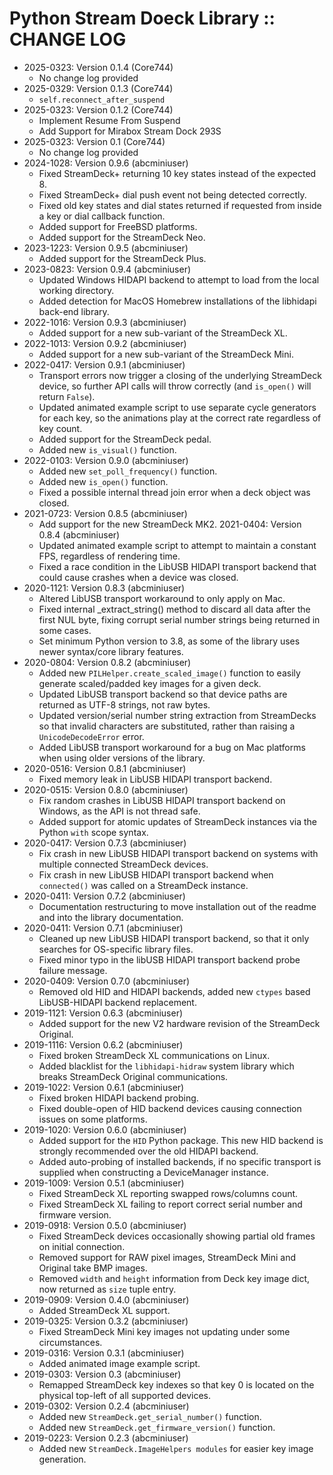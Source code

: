 # Python Stream Doeck Library :: CHANGE LOG

* 2025-0323: Version 0.1.4 (Core744)
	- No change log provided
* 2025-0329: Version 0.1.3 (Core744)
	- `self.reconnect_after_suspend`
* 2025-0323: Version 0.1.2 (Core744)
	- Implement Resume From Suspend
	- Add Support for Mirabox Stream Dock 293S
* 2025-0323: Version 0.1 (Core744)
	- No change log provided
* 2024-1028: Version 0.9.6 (abcminiuser)
	- Fixed StreamDeck+ returning 10 key states instead of the expected 8.
	- Fixed StreamDeck+ dial push event not being detected correctly.
	- Fixed old key states and dial states returned if requested from inside a key or dial callback function.
	- Added support for FreeBSD platforms.
	- Added support for the StreamDeck Neo.
* 2023-1223: Version 0.9.5 (abcminiuser)
	- Added support for the StreamDeck Plus.
* 2023-0823: Version 0.9.4 (abcminiuser)
	- Updated Windows HIDAPI backend to attempt to load from the local working directory.
	- Added detection for MacOS Homebrew installations of the libhidapi back-end library.
* 2022-1016: Version 0.9.3 (abcminiuser)
	- Added support for a new sub-variant of the StreamDeck XL.
* 2022-1013: Version 0.9.2 (abcminiuser)
	- Added support for a new sub-variant of the StreamDeck Mini.
* 2022-0417: Version 0.9.1 (abcminiuser)
	- Transport errors now trigger a closing of the underlying StreamDeck device, so further API calls will throw correctly (and ``is_open()`` will return ``False``).
	- Updated animated example script to use separate cycle generators for each key, so the animations play at the correct rate regardless of key count.
	- Added support for the StreamDeck pedal.
	- Added new `is_visual()` function.
* 2022-0103: Version 0.9.0 (abcminiuser)
	- Added new `set_poll_frequency()` function.
	- Added new `is_open()` function.
	- Fixed a possible internal thread join error when a deck object was closed.
* 2021-0723: Version 0.8.5 (abcminiuser)
	- Add support for the new StreamDeck MK2.
2021-0404: Version 0.8.4 (abcminiuser)
	- Updated animated example script to attempt to maintain a constant FPS, regardless of rendering time.
	- Fixed a race condition in the LibUSB HIDAPI transport backend that could cause crashes when a device was closed.
* 2020-1121: Version 0.8.3 (abcminiuser)
	- Altered LibUSB transport workaround to only apply on Mac.
	- Fixed internal _extract_string() method to discard all data after the first NUL byte, fixing corrupt serial number strings being returned in some cases.
	- Set minimum Python version to 3.8, as some of the library uses newer syntax/core library features.
* 2020-0804: Version 0.8.2 (abcminiuser)
	- Added new ``PILHelper.create_scaled_image()`` function to easily generate scaled/padded key images for a given deck.
	- Updated LibUSB transport backend so that device paths are returned as UTF-8 strings, not raw bytes.
	- Updated version/serial number string extraction from StreamDecks so that invalid characters are substituted, rather than raising a ``UnicodeDecodeError`` error.
	- Added LibUSB transport workaround for a bug on Mac platforms when using older versions of the library.
* 2020-0516: Version 0.8.1 (abcminiuser)
	- Fixed memory leak in LibUSB HIDAPI transport backend.
* 2020-0515: Version 0.8.0 (abcminiuser)
	- Fix random crashes in LibUSB HIDAPI transport backend on Windows, as the API is not thread safe.
	- Added support for atomic updates of StreamDeck instances via the Python ``with`` scope syntax.
* 2020-0417: Version 0.7.3 (abcminiuser)
	- Fix crash in new LibUSB HIDAPI transport backend on systems with multiple connected StreamDeck devices.
	- Fix crash in new LibUSB HIDAPI transport backend when ``connected()`` was called on a StreamDeck instance.
* 2020-0411: Version 0.7.2 (abcminiuser)
	- Documentation restructuring to move installation out of the readme and into the library documentation.
* 2020-0411: Version 0.7.1 (abcminiuser)
	- Cleaned up new LibUSB HIDAPI transport backend, so that it only searches for OS-specific library files.
	- Fixed minor typo in the libUSB HIDAPI transport backend probe failure message.
* 2020-0409: Version 0.7.0 (abcminiuser)
	- Removed old HID and HIDAPI backends, added new ``ctypes`` based LibUSB-HIDAPI backend replacement.
* 2019-1121: Version 0.6.3 (abcminiuser)
	- Added support for the new V2 hardware revision of the StreamDeck Original.
* 2019-1116: Version 0.6.2 (abcminiuser)
	- Fixed broken StreamDeck XL communications on Linux.
	- Added blacklist for the ``libhidapi-hidraw`` system library which breaks StreamDeck Original communications.
* 2019-1022: Version 0.6.1 (abcminiuser)
	- Fixed broken HIDAPI backend probing.
	- Fixed double-open of HID backend devices causing connection issues on some platforms.
* 2019-1020: Version 0.6.0 (abcminiuser)
	- Added support for the ``HID`` Python package. This new HID backend is strongly recommended over the old HIDAPI backend.
	- Added auto-probing of installed backends, if no specific transport is supplied when constructing a DeviceManager instance.
* 2019-1009: Version 0.5.1 (abcminiuser)
	- Fixed StreamDeck XL reporting swapped rows/columns count.
	- Fixed StreamDeck XL failing to report correct serial number and firmware version.
* 2019-0918: Version 0.5.0 (abcminiuser)
	- Fixed StreamDeck devices occasionally showing partial old frames on initial connection.
	- Removed support for RAW pixel images, StreamDeck Mini and Original take BMP images.
	- Removed ``width`` and ``height`` information from Deck key image dict, now returned as ``size`` tuple entry.
* 2019-0909: Version 0.4.0 (abcminiuser)
	- Added StreamDeck XL support.
* 2019-0325: Version 0.3.2 (abcminiuser)
	- Fixed StreamDeck Mini key images not updating under some circumstances.
* 2019-0316: Version 0.3.1 (abcminiuser)
	- Added animated image example script.
* 2019-0303: Version 0.3 (abcminiuser)
	- Remapped StreamDeck key indexes so that key 0 is located on the physical
	  top-left of all supported devices.
* 2019-0302: Version 0.2.4 (abcminiuser)
	- Added new ``StreamDeck.get_serial_number()`` function.
	- Added new ``StreamDeck.get_firmware_version()`` function.
* 2019-0223: Version 0.2.3 (abcminiuser)
	- Added new ``StreamDeck.ImageHelpers modules`` for easier key image generation.
